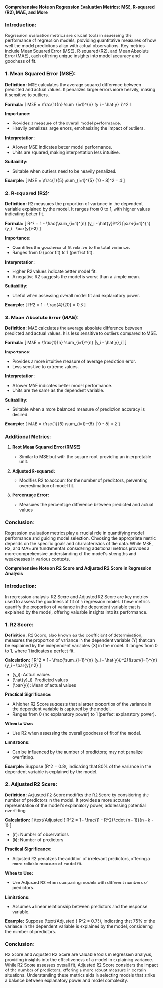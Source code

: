 **Comprehensive Note on Regression Evaluation Metrics: MSE, R-squared (R2), MAE, and More**

### **Introduction:**

Regression evaluation metrics are crucial tools in assessing the performance of regression models, providing quantitative measures of how well the model predictions align with actual observations. Key metrics include Mean Squared Error (MSE), R-squared (R2), and Mean Absolute Error (MAE), each offering unique insights into model accuracy and goodness of fit.

### **1. Mean Squared Error (MSE):**

**Definition:**
MSE calculates the average squared difference between predicted and actual values. It penalizes larger errors more heavily, making it sensitive to outliers.

**Formula:**
\[ MSE = \frac{1}{n} \sum_{i=1}^{n} (y_i - \hat{y}_i)^2 \]

**Importance:**
- Provides a measure of the overall model performance.
- Heavily penalizes large errors, emphasizing the impact of outliers.

**Interpretation:**
- A lower MSE indicates better model performance.
- Units are squared, making interpretation less intuitive.

**Suitability:**
- Suitable when outliers need to be heavily penalized.

**Example:**
\[ MSE = \frac{1}{5} \sum_{i=1}^{5} (10 - 8)^2 = 4 \]

### **2. R-squared (R2):**

**Definition:**
R2 measures the proportion of variance in the dependent variable explained by the model. It ranges from 0 to 1, with higher values indicating better fit.

**Formula:**
\[ R^2 = 1 - \frac{\sum_{i=1}^{n} (y_i - \hat{y}_i)^2}{\sum_{i=1}^{n} (y_i - \bar{y})^2} \]

**Importance:**
- Quantifies the goodness of fit relative to the total variance.
- Ranges from 0 (poor fit) to 1 (perfect fit).

**Interpretation:**
- Higher R2 values indicate better model fit.
- A negative R2 suggests the model is worse than a simple mean.

**Suitability:**
- Useful when assessing overall model fit and explanatory power.

**Example:**
\[ R^2 = 1 - \frac{4}{20} = 0.8 \]

### **3. Mean Absolute Error (MAE):**

**Definition:**
MAE calculates the average absolute difference between predicted and actual values. It is less sensitive to outliers compared to MSE.

**Formula:**
\[ MAE = \frac{1}{n} \sum_{i=1}^{n} |y_i - \hat{y}_i| \]

**Importance:**
- Provides a more intuitive measure of average prediction error.
- Less sensitive to extreme values.

**Interpretation:**
- A lower MAE indicates better model performance.
- Units are the same as the dependent variable.

**Suitability:**
- Suitable when a more balanced measure of prediction accuracy is desired.

**Example:**
\[ MAE = \frac{1}{5} \sum_{i=1}^{5} |10 - 8| = 2 \]

### **Additional Metrics:**

1. **Root Mean Squared Error (RMSE):**
   - Similar to MSE but with the square root, providing an interpretable unit.

2. **Adjusted R-squared:**
   - Modifies R2 to account for the number of predictors, preventing overestimation of model fit.

3. **Percentage Error:**
   - Measures the percentage difference between predicted and actual values.

### **Conclusion:**

Regression evaluation metrics play a crucial role in quantifying model performance and guiding model selection. Choosing the appropriate metric depends on the specific goals and characteristics of the data. While MSE, R2, and MAE are fundamental, considering additional metrics provides a more comprehensive understanding of the model's strengths and weaknesses in various contexts. 


**Comprehensive Note on R2 Score and Adjusted R2 Score in Regression Analysis**

### **Introduction:**

In regression analysis, R2 Score and Adjusted R2 Score are key metrics used to assess the goodness of fit of a regression model. These metrics quantify the proportion of variance in the dependent variable that is explained by the model, offering valuable insights into its performance.

### **1. R2 Score:**

**Definition:**
R2 Score, also known as the coefficient of determination, measures the proportion of variance in the dependent variable (Y) that can be explained by the independent variables (X) in the model. It ranges from 0 to 1, where 1 indicates a perfect fit.

**Calculation:**
\[ R^2 = 1 - \frac{\sum_{i=1}^{n} (y_i - \hat{y}_i)^2}{\sum_{i=1}^{n} (y_i - \bar{y})^2} \]

- \(y_i\): Actual values
- \(\hat{y}_i\): Predicted values
- \(\bar{y}\): Mean of actual values

**Practical Significance:**
- A higher R2 Score suggests that a larger proportion of the variance in the dependent variable is captured by the model.
- Ranges from 0 (no explanatory power) to 1 (perfect explanatory power).

**When to Use:**
- Use R2 when assessing the overall goodness of fit of the model.

**Limitations:**
- Can be influenced by the number of predictors; may not penalize overfitting.

**Example:**
Suppose \(R^2 = 0.8\), indicating that 80% of the variance in the dependent variable is explained by the model.

### **2. Adjusted R2 Score:**

**Definition:**
Adjusted R2 Score modifies the R2 Score by considering the number of predictors in the model. It provides a more accurate representation of the model's explanatory power, addressing potential overfitting.

**Calculation:**
\[ \text{Adjusted } R^2 = 1 - \frac{(1 - R^2) \cdot (n - 1)}{n - k - 1} \]

- \(n\): Number of observations
- \(k\): Number of predictors

**Practical Significance:**
- Adjusted R2 penalizes the addition of irrelevant predictors, offering a more reliable measure of model fit.

**When to Use:**
- Use Adjusted R2 when comparing models with different numbers of predictors.

**Limitations:**
- Assumes a linear relationship between predictors and the response variable.

**Example:**
Suppose \(\text{Adjusted } R^2 = 0.75\), indicating that 75% of the variance in the dependent variable is explained by the model, considering the number of predictors.

### **Conclusion:**

R2 Score and Adjusted R2 Score are valuable tools in regression analysis, providing insights into the effectiveness of a model in explaining variance. While R2 Score assesses overall fit, Adjusted R2 Score considers the impact of the number of predictors, offering a more robust measure in certain situations. Understanding these metrics aids in selecting models that strike a balance between explanatory power and model complexity.